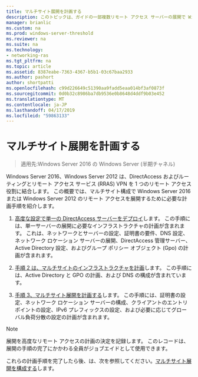 ```yaml
---
title: マルチサイト展開を計画する
description: このトピックは、ガイドの一部複数リモート アクセス サーバーの展開で Windows Server 2016 の Multisite 展開します。
manager: brianlic
ms.custom: na
ms.prod: windows-server-threshold
ms.reviewer: na
ms.suite: na
ms.technology:
- networking-ras
ms.tgt_pltfrm: na
ms.topic: article
ms.assetid: 8387eabe-7363-4367-b5b1-03c67baa2933
ms.author: pashort
author: shortpatti
ms.openlocfilehash: c99d226649c51390aa9fadd5eaa014bf3af0873f
ms.sourcegitcommit: 0d0b32c8986ba7db9536e0b8648d4ddf9b03e452
ms.translationtype: MT
ms.contentlocale: ja-JP
ms.lasthandoff: 04/17/2019
ms.locfileid: "59863133"
---
```

# <a name="plan-a-multisite-deployment"></a>マルチサイト展開を計画する

>適用先:Windows Server 2016 の Windows Server (半期チャネル)

 Windows Server 2016、Windows Server 2012 は、DirectAccess およびルーティングとリモート アクセス サービス (RRAS) VPN を 1 つのリモート アクセス役割に結合します。 この概要では、マルチサイト構成で Windows Server 2016 または Windows Server 2012 のリモート アクセスを展開するために必要な計画手順を紹介します。  
  
1.  [高度な設定で単一の DirectAccess サーバーをデプロイ](https://technet.microsoft.com/library/hh831436(v=ws.11).aspx)します。 この手順には、単一サーバーの展開に必要なインフラストラクチャの計画が含まれます。 これは、ネットワークとサーバーの設定、証明書の要件、DNS 設定、ネットワーク ロケーション サーバーの展開、DirectAccess 管理サーバー、Active Directory 設定、およびグループ ポリシー オブジェクト (Gpo) の計画が含まれます。  
  
2.  [手順 2 は、マルチサイトのインフラストラクチャを計画](Step-2-Plan-the-Multisite-Infrastructure.md)します。 この手順には、Active Directory と GPO の計画、および DNS の構成が含まれています。  
  
3.  [手順 3、マルチサイト展開を計画する](Step-3-Plan-the-Multisite-Deployment.md)します。 この手順には、証明書の設定、ネットワーク ロケーション サーバーの構成、クライアントのエントリ ポイントの設定、IPv6 プレフィックスの設定、および必要に応じてグローバル負荷分散の設定の計画が含まれます。  
  
> [!NOTE]  
> 展開を高度なリモート アクセスの計画の決定を記録します。 このレコードは、展開の手順の完了にかかわる全員がジョブエイドとして使用できます。  
  
これらの計画手順を完了したら後、は、次を参照してください。[マルチサイト展開を構成する](../configure/Configure-a-Multisite-Deployment.md)します。  
  


